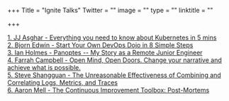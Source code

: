 +++
Title = "Ignite Talks"
Twitter = ""
image = ""
type = ""
linktitle = ""

+++

<a href="https://devopsdays.org/events/2019-dallas/program/jj-asghar/">1. JJ Asghar - Everything you need to know about Kubernetes in 5 mins</a><br>
<a href="https://devopsdays.org/events/2019-dallas/program/bjorn-edwin/">2. Bjorn Edwin - Start Your Own DevOps Dojo in 8 Simple Steps</a><br>
<a href="https://devopsdays.org/events/2019-dallas/program/ian-holmes/">3. Ian Holmes - Panoptes -- My Story as a Remote Junior Engineer</a><br>
<a href="https://devopsdays.org/events/2019-dallas/speakers/farrah-campbell/">4. Farrah Campbell - Open Mind, Open Doors. Change your narrative and achieve what is possible.</a><br>
<a href="https://devopsdays.org/events/2019-dallas/program/steve-shangguan/">5. Steve Shangguan - The Unreasonable Effectiveness of Combining and Correlating Logs, Metrics, and Traces</a><br>
<a href="https://devopsdays.org/events/2019-dallas/program/aaron-mell/">6. Aaron Mell - The Continuous Improvement Toolbox: Post-Mortems</a><br>


